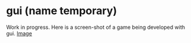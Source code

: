 gui (name temporary)
===

Work in progress. Here is a screen-shot of a game being developed with gui.
[Image]("debris.png")
